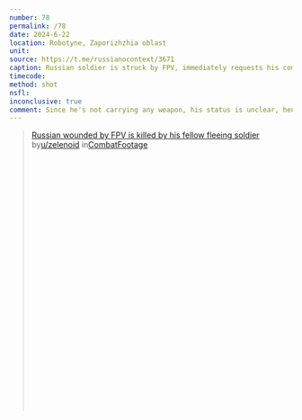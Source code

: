 ```yaml
---
number: 78
permalink: /78
date: 2024-6-22
location: Robotyne, Zaporizhzhia oblast
unit: 
source: https://t.me/russianocontext/3671
caption: Russian soldier is struck by FPV, immediately requests his comrade shoot him, which is served with no hesitation
timecode: 
method: shot
nsfl:
inconclusive: true
comment: Since he's not carrying any weapon, his status is unclear, hence inconclusive.
---
```

<blockquote class="reddit-embed-bq" style="height:500px" data-embed-height="546"><a href="https://www.reddit.com/r/CombatFootage/comments/1dlzoiu/russian_wounded_by_fpv_is_killed_by_his_fellow/">Russian wounded by FPV is killed by his fellow fleeing soldier</a><br> by<a href="https://www.reddit.com/user/zelenoid/">u/zelenoid</a> in<a href="https://www.reddit.com/r/CombatFootage/">CombatFootage</a></blockquote><script async="" src="https://embed.reddit.com/widgets.js" charset="UTF-8"></script>